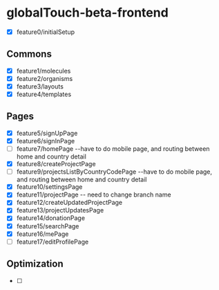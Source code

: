 # globalTouch-beta-frontend

- [x] feature0/initialSetup

## Commons

- [x] feature1/molecules
- [x] feature2/organisms
- [x] feature3/layouts
- [x] feature4/templates

## Pages

- [x] feature5/signUpPage
- [x] feature6/signInPage
- [ ] feature7/homePage --have to do mobile page, and routing between home and country detail
- [x] feature8/createProjectPage
- [ ] feature9/projectsListByCountryCodePage --have to do mobile page, and routing between home and country detail
- [x] feature10/settingsPage
- [x] feature11/projectPage -- need to change branch name
- [x] feature12/createUpdatedProjectPage
- [x] feature13/projectUpdatesPage
- [x] feature14/donationPage
- [x] feature15/searchPage
- [x] feature16/mePage
- [ ] feature17/editProfilePage

## Optimization

- [ ]

